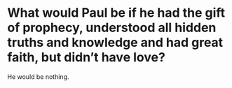# What would Paul be if he had the gift of prophecy, understood all hidden truths and knowledge and had great faith, but didn’t have love?

He would be nothing.
